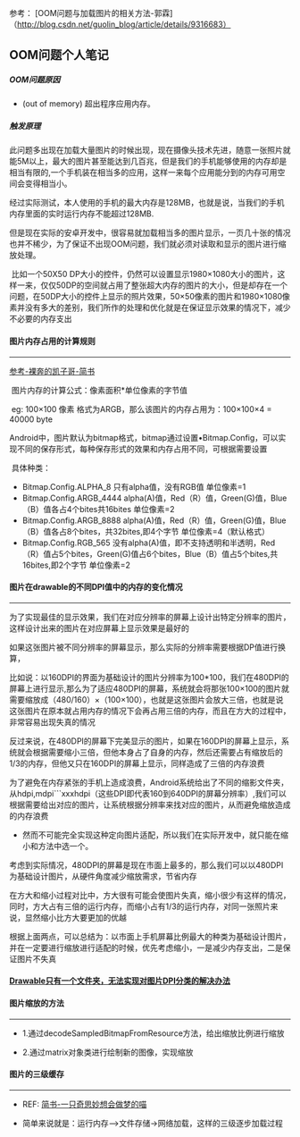 

参考： [OOM问题与加载图片的相关方法-郭霖]（http://blog.csdn.net/guolin_blog/article/details/9316683）



## OOM问题个人笔记



##### OOM问题原因

* (out of memory) 超出程序应用内存。

##### 触发原理

​	此问题多出现在加载大量图片的时候出现，现在摄像头技术先进，随意一张照片就能5M以上，最大的图片甚至能达到几百兆，但是我们的手机能够使用的内存却是相当有限的,一个手机装在相当多的应用，这样一来每个应用能分到的内存可用空间会变得相当小。

​	经过实际测试，本人使用的手机的最大内存是128MB，也就是说，当我们的手机内存里面的实时运行内存不能超过128MB.

​	但是现在实际的安卓开发中，很容易就加载相当多的图片显示，一页几十张的情况也并不稀少，为了保证不出现OOM问题，我们就必须对读取和显示的图片进行缩放处理。

​	比如一个50X50 DP大小的控件，仍然可以设置显示1980×1080大小的图片，这样一来，仅仅50DP的空间就占用了整张超大内存的图片的大小，但是却存在一个问题，在50DP大小的控件上显示的照片效果，50×50像素的图片和1980×1080像素并没有多大的差别，我们所作的处理和优化就是在保证显示效果的情况下，减少不必要的内存支出



#### 图片内存占用的计算规则

---

[参考-裸奔的凯子哥-简书](http://www.jianshu.com/p/312511edf94f)

​	图片内存的计算公式：像素面积*单位像素的字节值

​	eg: 100×100 像素 格式为ARGB，那么该图片的内存占用为：100×100×4 = 40000 byte

​	Android中，图片默认为bitmap格式，bitmap通过设置•Bitmap.Config，可以实现不同的保存形式，每种保存形式的效果和内存占用不同，可根据需要设置

​	具体种类：

* Bitmap.Config.ALPHA_8  只有alpha值，没有RGB值 单位像素=1
* Bitmap.Config.ARGB_4444 alpha(A)值，Red（R）值，Green(G)值，Blue（B）值各占4个bites共16bites 单位像素=2
* Bitmap.Config.ARGB_8888 alpha(A)值，Red（R）值，Green(G)值，Blue（B）值各占8个bites，共32bites,即4个字节 单位像素=4（默认格式）
* Bitmap.Config.RGB_565   没有alpha(A)值，即不支持透明和半透明，Red（R）值占5个bites，Green(G)值占6个bites，Blue（B）值占5个bites,共16bites,即2个字节 单位像素=2



#### 图片在drawable的不同DPI值中的内存的变化情况

---

​	为了实现最佳的显示效果，我们在对应分辨率的屏幕上设计出特定分辨率的图片，这样设计出来的图片在对应屏幕上显示效果是最好的

​	如果这张图片被不同分辨率的屏幕显示，那么实际的分辨率需要根据DP值进行换算，

​	比如说：以160DPI的界面为基础设计的图片分辨率为100*100，我们在480DPI的屏幕上进行显示,那么为了适应480DPI的屏幕，系统就会将那张100×100的图片就需要缩放成（480/160）×（100×100），也就是这张图片会放大三倍，也就是说这张图片在原本就占用内存的情况下会再占用三倍的内存，而且在方大的过程中，非常容易出现失真的情况

​	反过来说，在480DPI的屏幕下完美显示的图片，如果在160DPI的屏幕上显示，系统就会根据需要缩小三倍，但他本身占了自身的内存，然后还需要占有缩放后的1/3的内存，但他又只在160DPI的屏幕上显示，同样造成了三倍的内存浪费

​	为了避免在内存紧张的手机上造成浪费，Android系统给出了不同的缩影文件夹，从hdpi,mdpi```xxxhdpi（这些DPI即代表160到640DPI的屏幕分辨率）,我们可以根据需要给出对应的图片，让系统根据分辨率来找对应的图片，从而避免缩放造成的内存浪费

* 然而不可能完全实现这种定向图片适配，所以我们在实际开发中，就只能在缩小和方法中选一个。

​	考虑到实际情况，480DPI的屏幕是现在市面上最多的，那么我们可以以480DPI为基础设计图片，从硬件角度减少缩放需求，节省内存

​	在方大和缩小过程对比中，方大很有可能会使图片失真，缩小很少有这样的情况，同时，方大占有三倍的运行内存，而缩小占有1/3的运行内存，对同一张照片来说，显然缩小比方大要更加的优越

​	根据上面两点，可以总结为：以市面上手机屏幕比例最大的种类为基础设计图片，并在一定要进行缩放进行适配的时候，优先考虑缩小，一是减少内存支出，二是保证图片不失真

#### [Drawable只有一个文件夹，无法实现对图片DPI分类的解决办法](https://github.com/fogcoding/FogLibrary/blob/master/QuestionAndSolution/Drawable%E5%8F%AA%E6%9C%89%E4%B8%80%E4%B8%AA%E6%96%87%E4%BB%B6%E5%A4%B9%EF%BC%8C%E6%97%A0%E6%B3%95%E5%88%92%E5%88%86%E5%9B%BE%E7%89%87%E7%9A%84DPI%E7%B1%BB%E5%9E%8B.md)



#### 图片缩放的方法

---

* 1.通过decodeSampledBitmapFromResource方法，给出缩放比例进行缩放

* 2.通过matrix对象类进行绘制新的图像，实现缩放



#### 图片的三级缓存

---

* REF: [简书-一只奇思妙想会做梦的喵](http://www.jianshu.com/p/2cd59a79ed4a)

* 简单来说就是：运行内存-->文件存储->网络加载，这样的三级逐步加载过程

  
